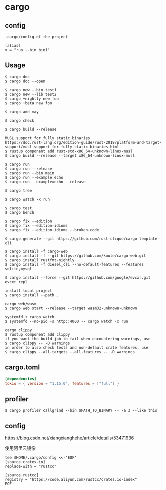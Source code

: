 # cargo

## config

    .cargo/config of the project

    [alias]
    x = "run --bin bin1"

## Usage

    $ cargo doc
    $ cargo doc --open

    $ cargo new --bin test1
    $ cargo new --lib test2
    $ cargo +nightly new foo
    $ cargo +beta new foo

    $ cargo add may

    $ cargo check

    $ cargo build --release

    MUSL support for fully static binaries
    https://doc.rust-lang.org/edition-guide/rust-2018/platform-and-target-support/musl-support-for-fully-static-binaries.html
    $ rustup component add rust-std-x86_64-unknown-linux-musl
    $ cargo build --release --target x86_64-unknown-linux-musl

    $ cargo run
    $ cargo run --release
    $ cargo run --bin main
    $ cargo run --example echo
    $ cargo run --example=echo --release

    $ cargo tree

    $ cargo watch -x run

    $ cargo test
    $ cargo bench

    $ cargo fix --edition
    $ cargo fix --edition-idioms
    $ cargo fix --edition-idioms --broken-code

    $ cargo generate --git https://github.com/rust-clique/cargo-template-cli

    $ cargo install -f cargo-web
    $ cargo install -f --git https://github.com/koute/cargo-web.git
    $ cargo install rustfmt-nightly
    $ cargo install -f diesel_cli --no-default-features --features sqlite,mysql

    $ cargo install --force --git https://github.com/google/evcxr.git evcxr_repl

    install local project
    $ cargo install --path .

    cargo web/wasm
    $ cargo web start --release --target wasm32-unknown-unknown

    systemfd + cargo watch
    $ systemfd --no-pid -s http::4000 -- cargo watch -x run

    cargo clippy
    $ rustup component add clippy
    if you want the build job to fail when encountering warnings, use
    $ cargo clippy -- -D warnings
    in order to also check tests and non-default crate features, use
    $ cargo clippy --all-targets --all-features -- -D warnings

## cargo.toml

```toml
[dependencies]
tokio = { version = "1.15.0", features = ["full"] }
```

## profiler

    $ cargo profiler callgrind --bin $PATH_TO_BINARY -- -a 3 --like this

## config

https://blog.csdn.net/xiangxianghehe/article/details/53471936

使用阿里云镜像

```
tee $HOME/.cargo/config <<-'EOF'
[source.crates-io]
replace-with = "rustcc"

[source.rustcc]
registry = "https://code.aliyun.com/rustcc/crates.io-index"
EOF
```
